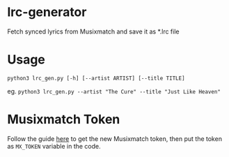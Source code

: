 # lrc-generator
Fetch synced lyrics from Musixmatch and save it as *.lrc file

# Usage
`python3 lrc_gen.py [-h] [--artist ARTIST] [--title TITLE]`

eg. `python3 lrc_gen.py --artist "The Cure" --title "Just Like Heaven"`


# Musixmatch Token
Follow the guide [here](https://spicetify.app/docs/faq#sometimes-popup-lyrics-andor-lyrics-plus-seem-to-not-work) to get the new Musixmatch token, then put the token as `MX_TOKEN` variable in the code.
